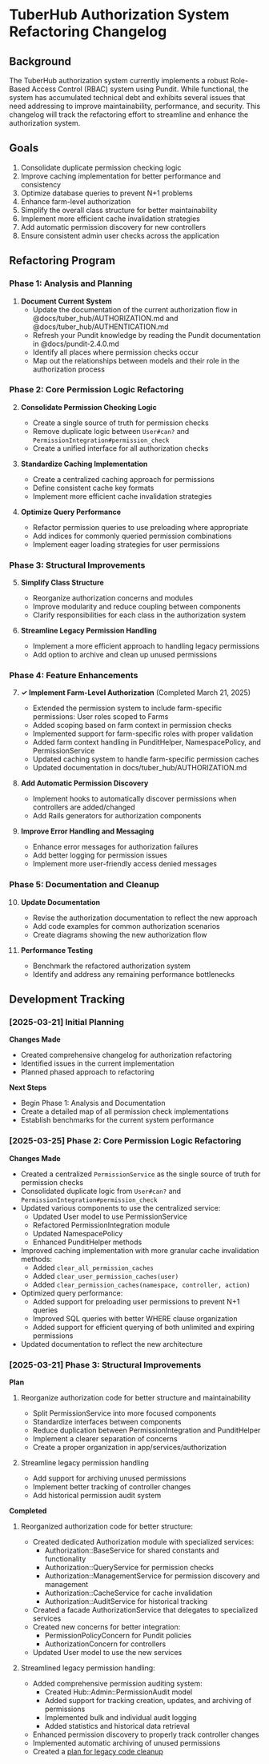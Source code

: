 # TuberHub Authorization System Refactoring Changelog

## Background

The TuberHub authorization system currently implements a robust Role-Based Access Control (RBAC) system using Pundit. While functional, the system has accumulated technical debt and exhibits several issues that need addressing to improve maintainability, performance, and security. This changelog will track the refactoring effort to streamline and enhance the authorization system.

## Goals

1. Consolidate duplicate permission checking logic
2. Improve caching implementation for better performance and consistency
3. Optimize database queries to prevent N+1 problems
4. Enhance farm-level authorization
5. Simplify the overall class structure for better maintainability
6. Implement more efficient cache invalidation strategies
7. Add automatic permission discovery for new controllers
8. Ensure consistent admin user checks across the application

## Refactoring Program

### Phase 1: Analysis and Planning

1. **Document Current System**
   - Update the documentation of the current authorization flow in @docs/tuber_hub/AUTHORIZATION.md and @docs/tuber_hub/AUTHENTICATION.md
   - Refresh your Pundit knowledge by reading the Pundit documentation in @docs/pundit-2.4.0.md
   - Identify all places where permission checks occur
   - Map out the relationships between models and their role in the authorization process

### Phase 2: Core Permission Logic Refactoring

2. **Consolidate Permission Checking Logic**
   - Create a single source of truth for permission checks
   - Remove duplicate logic between `User#can?` and `PermissionIntegration#permission_check`
   - Create a unified interface for all authorization checks

3. **Standardize Caching Implementation**
   - Create a centralized caching approach for permissions
   - Define consistent cache key formats
   - Implement more efficient cache invalidation strategies

4. **Optimize Query Performance**
   - Refactor permission queries to use preloading where appropriate
   - Add indices for commonly queried permission combinations
   - Implement eager loading strategies for user permissions

### Phase 3: Structural Improvements

5. **Simplify Class Structure**
   - Reorganize authorization concerns and modules
   - Improve modularity and reduce coupling between components
   - Clarify responsibilities for each class in the authorization system

6. **Streamline Legacy Permission Handling**
   - Implement a more efficient approach to handling legacy permissions
   - Add option to archive and clean up unused permissions

### Phase 4: Feature Enhancements

7. **✓ Implement Farm-Level Authorization** (Completed March 21, 2025)
   - Extended the permission system to include farm-specific permissions: User roles scoped to Farms
   - Added scoping based on farm context in permission checks
   - Implemented support for farm-specific roles with proper validation
   - Added farm context handling in PunditHelper, NamespacePolicy, and PermissionService
   - Updated caching system to handle farm-specific permission caches
   - Updated documentation in docs/tuber_hub/AUTHORIZATION.md

8. **Add Automatic Permission Discovery**
   - Implement hooks to automatically discover permissions when controllers are added/changed
   - Add Rails generators for authorization components

9. **Improve Error Handling and Messaging**
   - Enhance error messages for authorization failures
   - Add better logging for permission issues
   - Implement more user-friendly access denied messages

### Phase 5: Documentation and Cleanup

10. **Update Documentation**
    - Revise the authorization documentation to reflect the new approach
    - Add code examples for common authorization scenarios
    - Create diagrams showing the new authorization flow

11. **Performance Testing**
    - Benchmark the refactored authorization system
    - Identify and address any remaining performance bottlenecks

## Development Tracking

### [2025-03-21] Initial Planning

**Changes Made**
- Created comprehensive changelog for authorization refactoring
- Identified issues in the current implementation
- Planned phased approach to refactoring

**Next Steps**
- Begin Phase 1: Analysis and Documentation
- Create a detailed map of all permission check implementations
- Establish benchmarks for the current system performance

### [2025-03-25] Phase 2: Core Permission Logic Refactoring

**Changes Made**
- Created a centralized `PermissionService` as the single source of truth for permission checks
- Consolidated duplicate logic from `User#can?` and `PermissionIntegration#permission_check`
- Updated various components to use the centralized service:
  - Updated User model to use PermissionService
  - Refactored PermissionIntegration module
  - Updated NamespacePolicy
  - Enhanced PunditHelper methods
- Improved caching implementation with more granular cache invalidation methods:
  - Added `clear_all_permission_caches`
  - Added `clear_user_permission_caches(user)`
  - Added `clear_permission_caches(namespace, controller, action)`
- Optimized query performance:
  - Added support for preloading user permissions to prevent N+1 queries
  - Improved SQL queries with better WHERE clause organization
  - Added support for efficient querying of both unlimited and expiring permissions
- Updated documentation to reflect the new architecture

### [2025-03-21] Phase 3: Structural Improvements

**Plan**
1. Reorganize authorization code for better structure and maintainability
   - Split PermissionService into more focused components
   - Standardize interfaces between components
   - Reduce duplication between PermissionIntegration and PunditHelper
   - Implement a clearer separation of concerns
   - Create a proper organization in app/services/authorization

2. Streamline legacy permission handling
   - Add support for archiving unused permissions
   - Implement better tracking of controller changes
   - Add historical permission audit system

**Completed**
1. Reorganized authorization code for better structure:
   - Created dedicated Authorization module with specialized services:
     - Authorization::BaseService for shared constants and functionality
     - Authorization::QueryService for permission checks
     - Authorization::ManagementService for permission discovery and management
     - Authorization::CacheService for cache invalidation
     - Authorization::AuditService for historical tracking
   - Created a facade AuthorizationService that delegates to specialized services
   - Created new concerns for better integration:
     - PermissionPolicyConcern for Pundit policies
     - AuthorizationConcern for controllers
   - Updated User model to use the new services

2. Streamlined legacy permission handling:
   - Added comprehensive permission auditing system:
     - Created Hub::Admin::PermissionAudit model
     - Added support for tracking creation, updates, and archiving of permissions
     - Implemented bulk and individual audit logging
     - Added statistics and historical data retrieval
   - Enhanced permission discovery to properly track controller changes
   - Implemented automatic archiving of unused permissions
   - Created a [plan for legacy code cleanup](../changelogs/authorization_legacy_code_cleanup.md)
